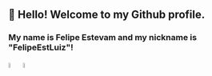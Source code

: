 ## 👋 Hello! Welcome to my Github profile.
### My name is Felipe Estevam and my nickname is "FelipeEstLuiz"!


<img src="https://cdn.jsdelivr.net/gh/devicons/devicon/icons/csharp/csharp-original.svg" height="5%" width="5%"/>
<img src="https://cdn.jsdelivr.net/gh/devicons/devicon/icons/dot-net/dot-net-original-wordmark.svg" height="5%" width="5%" />
          
